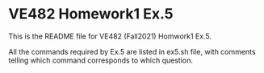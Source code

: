 # VE482 Homework1 Ex.5

This is the README file for VE482 (Fall2021) Homwork1 Ex.5.

All the commands required by Ex.5 are listed in ex5.sh file, with comments telling which command corresponds to which question.